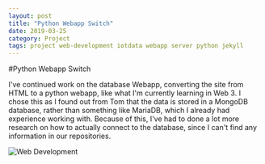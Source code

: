 ```yaml
---
layout: post
title: "Python Webapp Switch"
date: 2019-03-25
category: Project
tags: project web-development iotdata webapp server python jekyll
---
```


#Python Webapp Switch

I've continued work on the database Webapp, converting the site from HTML to a python webapp, like what I'm currently learning in Web 3. I chose this as I found out from Tom that the data is stored
in a MongoDB database, rather than something like MariaDB, which I already had experience working with. Because of this, I've had to done a lot more research on how to actually connect to the database,
since I can't find any information in our repositories.

![Web Development](https://kammorne.github.io/lagoma1_IN700/img/evidenceDataApp.jpg)
